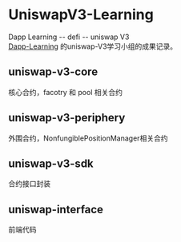 # UniswapV3-Learning
Dapp Learning -- defi -- uniswap V3  
 [Dapp-Learning](https://github.com/rebase-network/Dapp-Learning)
的uniswap-V3学习小组的成果记录。

## uniswap-v3-core
 核心合约，facotry 和 pool 相关合约
 
## uniswap-v3-periphery
  外围合约，NonfungiblePositionManager相关合约
  
## uniswap-v3-sdk
 合约接口封装

##  uniswap-interface
  前端代码